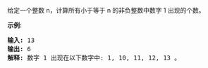 <html>
 <body>
  <p>
   给定一个整数 n，计算所有小于等于 n 的非负整数中数字 1 出现的个数。
  </p>
  <p>
   <strong>
    示例:
   </strong>
  </p>
  <pre><strong>输入:</strong> 13
<strong>输出:</strong> 6 
<strong>解释: </strong>数字 1 出现在以下数字中: 1, 10, 11, 12, 13 。</pre>
 </body>
</html>
